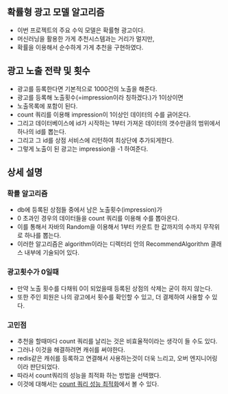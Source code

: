 ## 확률형 광고 모델 알고리즘
* 이번 프로젝트의 주요 수익 모델은 확률형 광고이다.
* 머신러닝을 활용한 가게 추천시스템과는 거리가 멀지만,
* 확률을 이용해서 순수하게 가게 추천을 구현하였다.

## 광고 노출 전략 및 횟수
* 광고를 등록한다면 기본적으로 1000건의 노출을 해준다.
* 광고를 등록해 노출횟수(=impression이라 칭하겠다.)가 1이상이면
* 노출목록에 포함이 된다.
* count 쿼리를 이용해 impression이 1이상인 데이터의 수를 긁어온다.
* 그리고 데이터베이스에 id가 시작하는 1부터 가져온 데이터의 갯수만큼의 범위에서 하나의 id를 뽑는다.
* 그리고 그 id를 상점 서비스에 리턴하여 최상단에 추가되게한다.
* 그렇게 노출이 된 광고는 impression을 -1 하여준다.

## 상세 설명
### 확률 알고리즘
* db에 등록된 상점들 중에서 남은 노출횟수(impression)가 
* 0 초과인 경우의 데이터들을 count 쿼리를 이용해 수를 뽑아온다.
* 이를 통해서 자바의 Random을 이용해서 1부터 카운트 한 값까지의 수까지 무작위로 하나를 뽑는다.
* 이러한 알고리즘은 algorithm이라는 디렉터리 안의 RecommendAlgorithm 클래스 내부에 기술되어 있다.
### 광고횟수가 0일때
* 만약 노출 횟수를 다채워 0이 되었을때 등록된 상점의 삭제는 굳이 하지 않는다.
* 또한 주인 회원은 나의 광고에서 횟수를 확인할 수 있고, 더 결제하여 사용할 수 있다.
### 고민점
* 추천을 할때마다 count 쿼리를 날리는 것은 비효율적이라는 생각이 들 수도 있다.
* 그러나 이것을 해결하려면 캐쉬를 써야한다.
* redis같은 캐쉬를 등록하고 연결해서 사용하는것이 더욱 느리고, 오버 엔지니어링이라 판단되었다.
* 따라서 count쿼리의 성능을 최적화 하는 방법을 선택했다.
* 이것에 대해서는 [count 쿼리 성능 최적화](https://github.com/liveforone/middle/blob/master/Documents/COUNT_QUERY_OPTIMIZATION.md)에서 볼 수 있다.